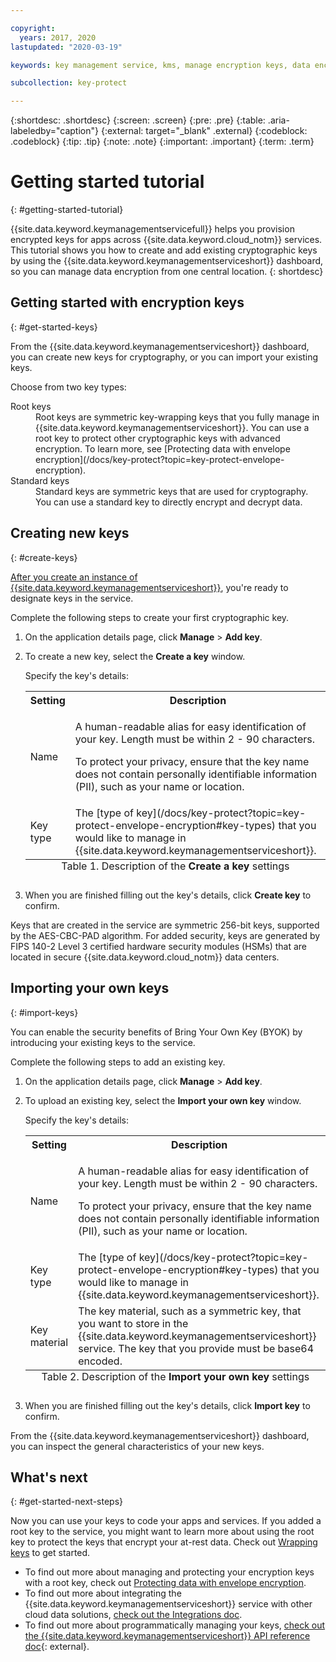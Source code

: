 ```yaml
---

copyright:
  years: 2017, 2020
lastupdated: "2020-03-19"

keywords: key management service, kms, manage encryption keys, data encryption, data-at-rest, protect data encryption keys

subcollection: key-protect

---
```


{:shortdesc: .shortdesc}
{:screen: .screen}
{:pre: .pre}
{:table: .aria-labeledby="caption"}
{:external: target="_blank" .external}
{:codeblock: .codeblock}
{:tip: .tip}
{:note: .note}
{:important: .important}
{:term: .term}

# Getting started tutorial
{: #getting-started-tutorial}

{{site.data.keyword.keymanagementservicefull}} helps you provision encrypted
keys for apps across {{site.data.keyword.cloud_notm}} services. This tutorial
shows you how to create and add existing cryptographic keys by using the
{{site.data.keyword.keymanagementserviceshort}} dashboard, so you can manage
data encryption from one central location.
{: shortdesc}

## Getting started with encryption keys
{: #get-started-keys}

From the {{site.data.keyword.keymanagementserviceshort}} dashboard, you can
create new keys for cryptography, or you can import your existing keys.

Choose from two key types:

<dl>
  <dt>
    Root keys
  </dt>
  <dd>
    Root keys are symmetric key-wrapping keys that you fully manage in
    {{site.data.keyword.keymanagementserviceshort}}. You can use a root key to
    protect other cryptographic keys with advanced encryption. To learn more, see
    [Protecting data with envelope encryption](/docs/key-protect?topic=key-protect-envelope-encryption).
  </dd>

  <dt>
    Standard keys
  </dt>
  <dd>
    Standard keys are symmetric keys that are used for cryptography. You can use
    a standard key to directly encrypt and decrypt data.
  </dd>
</dl>

## Creating new keys
{: #create-keys}

[After you create an instance of {{site.data.keyword.keymanagementserviceshort}}](/docs/key-protect?topic=key-protect-provision),
you're ready to designate keys in the service.

Complete the following steps to create your first cryptographic key.

1. On the application details page, click **Manage** &gt; **Add key**.
2. To create a new key, select the **Create a key** window.

    Specify the key's details:

    <table>
      <tr>
        <th>Setting</th>
        <th>Description</th>
      </tr>

      <tr>
        <td>
          Name
        </td>
        <td>
          <p>
            A human-readable alias for easy identification of your key. Length must be within 2 - 90 characters.
          </p>
          <p>
            To protect your privacy, ensure that the key name does not contain
            personally identifiable information (PII), such as your name or location.
          </p>
        </td>
      </tr>

      <tr>
        <td>
          Key type
        </td>
        <td>
          The
          [type of key](/docs/key-protect?topic=key-protect-envelope-encryption#key-types)
          that you would like to manage in {{site.data.keyword.keymanagementserviceshort}}.
        </td>
      </tr>

      <caption style="caption-side:bottom;">
        Table 1. Description of the <b>Create a key</b> settings
      </caption>
    </table>

3. When you are finished filling out the key's details, click **Create key** to confirm.

Keys that are created in the service are symmetric 256-bit keys, supported by
the AES-CBC-PAD algorithm. For added security, keys are generated by FIPS 140-2
Level 3 certified hardware security modules (HSMs) that are located in secure
{{site.data.keyword.cloud_notm}} data centers.

## Importing your own keys
{: #import-keys}

You can enable the security benefits of Bring Your Own Key (BYOK) by introducing
your existing keys to the service.

Complete the following steps to add an existing key.

1. On the application details page, click **Manage** &gt; **Add key**.
2. To upload an existing key, select the **Import your own key** window.

    Specify the key's details:

    <table>
      <tr>
        <th>Setting</th>
        <th>Description</th>
      </tr>

      <tr>
        <td>
          Name
        </td>
        <td>
          <p>
            A human-readable alias for easy identification of your key. Length must be within 2 - 90 characters.
          </p>
          <p>
            To protect your privacy, ensure that the key name does not contain
            personally identifiable information (PII), such as your name or
            location.
          </p>
        </td>
      </tr>

      <tr>
        <td>
          Key type
        </td>
        <td>
          The
          [type of key](/docs/key-protect?topic=key-protect-envelope-encryption#key-types)
          that you would like to manage in {{site.data.keyword.keymanagementserviceshort}}.
        </td>
      </tr>

      <tr>
        <td>
          Key material
        </td>
        <td>
          The key material, such as a symmetric key, that you want to store in
          the {{site.data.keyword.keymanagementserviceshort}} service. The key
          that you provide must be base64 encoded.
        </td>
      </tr>

      <caption style="caption-side:bottom;">
        Table 2. Description of the <b>Import your own key</b> settings
      </caption>
    </table>

3. When you are finished filling out the key's details, click **Import key** to confirm.

From the {{site.data.keyword.keymanagementserviceshort}} dashboard, you can
inspect the general characteristics of your new keys.

## What's next
{: #get-started-next-steps}

Now you can use your keys to code your apps and services. If you added a root
key to the service, you might want to learn more about using the root key to
protect the keys that encrypt your at-rest data. Check out
[Wrapping keys](/docs/key-protect?topic=key-protect-wrap-keys) to get started.

- To find out more about managing and protecting your encryption keys with a
root key, check out
[Protecting data with envelope encryption](/docs/key-protect?topic=key-protect-envelope-encryption).
- To find out more about integrating the {{site.data.keyword.keymanagementserviceshort}}
service with other cloud data solutions,
[check out the Integrations doc](/docs/key-protect?topic=key-protect-integrate-services).
- To find out more about programmatically managing your keys,
[check out the {{site.data.keyword.keymanagementserviceshort}} API reference doc](/apidocs/key-protect){: external}.
